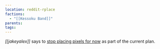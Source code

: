 ```yaml
---
location: reddit-rplace
factions:
  - "[[Kessoku Band]]"
parents: 
tags: 
---
```

*[[jakeyalex]]* says to [stop placing pixels for now](https://discord.com/channels/1093664259273130084/1131230952119615600/1131577675065086023) as part of the current plan.
